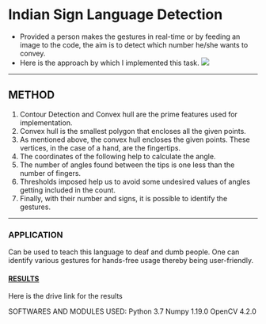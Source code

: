 # Indian Sign Language Detection
* Provided a person makes the gestures in real-time or by feeding an image to the code, the aim is to detect which number he/she wants to convey.
* Here is the approach by which I implemented this task.
![](https://i.imgur.com/X2eZd58.png)
---
## METHOD
1. Contour Detection and Convex hull are the prime features used for implementation.
2. Convex hull is the smallest polygon that encloses all the given points.
3. As mentioned above, the convex hull encloses the given points. These vertices, in the case of a hand, are the fingertips.
4. The coordinates of the following help to calculate the angle.
5. The number of angles found between the tips is one less than the number of fingers.
6. Thresholds imposed help us to avoid some undesired values of angles getting included in the count.
7. Finally, with their number and signs, it is possible to identify the gestures.
---
### APPLICATION
Can be used to teach this language to deaf and dumb people.
One can identify various gestures for hands-free usage thereby being user-friendly.

#### [RESULTS](https://drive.google.com/drive/folders/1Jmot1vzmK7iah3CArOsAG7uXCEgHNveV?usp=sharing)
Here is the drive link for the results


SOFTWARES AND MODULES USED:
Python 3.7
Numpy 1.19.0
OpenCV 4.2.0 



